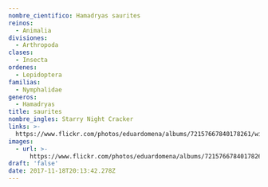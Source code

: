 ```yaml
---
nombre_cientifico: Hamadryas saurites
reinos:
  - Animalia
divisiones:
  - Arthropoda
clases:
  - Insecta
ordenes:
  - Lepidoptera
familias:
  - Nymphalidae
generos:
  - Hamadryas
title: saurites
nombre_ingles: Starry Night Cracker
links: >-
  https://www.flickr.com/photos/eduardomena/albums/72157667840178261/with/32252193644/
images:
  - url: >-
      https://www.flickr.com/photos/eduardomena/albums/72157667840178261/with/32252193644/
draft: 'false'
date: 2017-11-18T20:13:42.278Z
---
```



